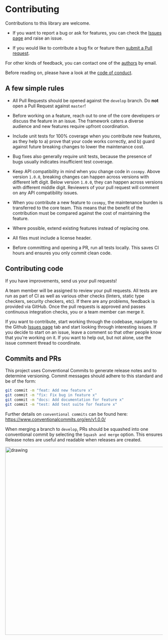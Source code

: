 # Contributing

Contributions to this library are welcome.

- If you want to report a bug or ask for features, you can check the [Issues page](https://github.com/fetchai/cosmpy/issues) and raise an issue.

- If you would like to contribute a bug fix or feature then [submit a Pull request](https://github.com/fetchai/cosmpy/pulls).

For other kinds of feedback, you can contact one of the
[authors](AUTHORS.md) by email.

Before reading on, please have a look at the [code of conduct](CODE_OF_CONDUCT.md).

## A few simple rules

- All Pull Requests should be opened against the `develop` branch. Do **not** open a Pull Request against `master`!

- Before working on a feature, reach out to one of the core developers or discuss the feature in an issue. The framework caters a diverse audience and new features require upfront coordination.

- Include unit tests for 100% coverage when you contribute new features, as they help to a) prove that your code works correctly, and b) guard against future breaking changes to lower the maintenance cost.

- Bug fixes also generally require unit tests, because the presence of bugs usually indicates insufficient test coverage.

- Keep API compatibility in mind when you change code in `cosmpy`. Above version `1.0.0`, breaking changes can happen across versions with different left digit. Below version `1.0.0`, they can happen across versions with different middle digit. Reviewers of your pull request will comment on any API compatibility issues.
  
- When you contribute a new feature to `cosmpy`, the maintenance burden is transferred to the core team. This means that the benefit of the contribution must be compared against the cost of maintaining the feature.

- Where possible, extend existing features instead of replacing one.

- All files must include a license header.

- Before committing and opening a PR, run all tests locally. This saves CI hours and ensures you only commit clean code.

## Contributing code

If you have improvements, send us your pull requests!

A team member will be assigned to review your pull requests. All tests are run as part of CI as well as various other checks (linters, static type checkers, security checkers, etc). If there are any problems, feedback is provided via GitHub. Once the pull requests is approved and passes continuous integration checks, you or a team member can merge it.

If you want to contribute, start working through the codebase, navigate to the Github [Issues page](https://github.com/fetchai/cosmpy/issues) tab and start looking through interesting issues. If you decide to start on an issue, leave a comment so that other people know that you're working on it. If you want to help out, but not alone, use the issue comment thread to coordinate.

## Commits and PRs

This project uses Conventional Commits to generate release notes and to determine versioning. Commit messages should adhere to this standard and be of the form:

```bash
git commit -m "feat: Add new feature x"
git commit -m "fix: Fix bug in feature x"
git commit -m "docs: Add documentation for feature x"
git commit -m "test: Add test suite for feature x"
```

Further details on `conventional commits` can be found here: <https://www.conventionalcommits.org/en/v1.0.0/>

When merging a branch to `develop`, PRs should be squashed into one conventional commit by selecting the `Squash and merge` option. This ensures Release notes are useful and readable when releases are created.

<!-- ![alt text](https://docs.github.com/assets/images/help/pull_requests/select-squash-and-merge-from-drop-down-menu.png) -->
<img src="https://docs.github.com/assets/images/help/pull_requests/select-squash-and-merge-from-drop-down-menu.png" alt="drawing" style="width:600px;"/>

